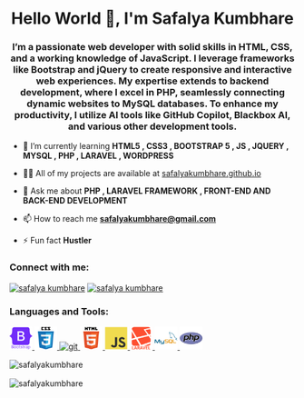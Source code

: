 <h1 align="center">Hello World 👋, I'm Safalya Kumbhare</h1>
<h3 align="center">I’m a passionate web developer with solid skills in HTML, CSS, and a working knowledge of JavaScript. I leverage frameworks like Bootstrap and jQuery to create responsive and interactive web experiences. My expertise extends to backend development, where I excel in PHP, seamlessly connecting dynamic websites to MySQL databases. To enhance my productivity, I utilize AI tools like GitHub Copilot, Blackbox AI, and various other development tools.</h3>

- 🌱 I’m currently learning **HTML5 , CSS3 , BOOTSTRAP 5 , JS , JQUERY , MYSQL , PHP , LARAVEL , WORDPRESS**

- 👨‍💻 All of my projects are available at [safalyakumbhare.github.io](safalyakumbhare.github.io)

- 💬 Ask me about **PHP , LARAVEL FRAMEWORK , FRONT-END AND BACK-END DEVELOPMENT**

- 📫 How to reach me **safalyakumbhare@gmail.com**

- ⚡ Fun fact **Hustler**

<h3 align="left">Connect with me:</h3>
<p align="left">
<a href="https://linkedin.com/in/safalya kumbhare" target="blank"><img align="center" src="https://raw.githubusercontent.com/rahuldkjain/github-profile-readme-generator/master/src/images/icons/Social/linked-in-alt.svg" alt="safalya kumbhare" height="30" width="40" /></a>
<a href="https://www.hackerrank.com/safalya kumbhare" target="blank"><img align="center" src="https://raw.githubusercontent.com/rahuldkjain/github-profile-readme-generator/master/src/images/icons/Social/hackerrank.svg" alt="safalya kumbhare" height="30" width="40" /></a>
</p>

<h3 align="left">Languages and Tools:</h3>
<p align="left"> <a href="https://getbootstrap.com" target="_blank" rel="noreferrer"> <img src="https://raw.githubusercontent.com/devicons/devicon/master/icons/bootstrap/bootstrap-plain-wordmark.svg" alt="bootstrap" width="40" height="40"/> </a> <a href="https://www.w3schools.com/css/" target="_blank" rel="noreferrer"> <img src="https://raw.githubusercontent.com/devicons/devicon/master/icons/css3/css3-original-wordmark.svg" alt="css3" width="40" height="40"/> </a> <a href="https://git-scm.com/" target="_blank" rel="noreferrer"> <img src="https://www.vectorlogo.zone/logos/git-scm/git-scm-icon.svg" alt="git" width="40" height="40"/> </a> <a href="https://www.w3.org/html/" target="_blank" rel="noreferrer"> <img src="https://raw.githubusercontent.com/devicons/devicon/master/icons/html5/html5-original-wordmark.svg" alt="html5" width="40" height="40"/> </a> <a href="https://developer.mozilla.org/en-US/docs/Web/JavaScript" target="_blank" rel="noreferrer"> <img src="https://raw.githubusercontent.com/devicons/devicon/master/icons/javascript/javascript-original.svg" alt="javascript" width="40" height="40"/> </a> <a href="https://laravel.com/" target="_blank" rel="noreferrer"> <img src="https://raw.githubusercontent.com/devicons/devicon/master/icons/laravel/laravel-plain-wordmark.svg" alt="laravel" width="40" height="40"/> </a> <a href="https://www.mysql.com/" target="_blank" rel="noreferrer"> <img src="https://raw.githubusercontent.com/devicons/devicon/master/icons/mysql/mysql-original-wordmark.svg" alt="mysql" width="40" height="40"/> </a> <a href="https://www.php.net" target="_blank" rel="noreferrer"> <img src="https://raw.githubusercontent.com/devicons/devicon/master/icons/php/php-original.svg" alt="php" width="40" height="40"/> </a> </p>

<p><img align="center" src="https://github-readme-stats.vercel.app/api/top-langs?username=safalyakumbhare&show_icons=true&locale=en&layout=compact" alt="safalyakumbhare" /></p>

<p><img align="center" src="https://github-readme-streak-stats.herokuapp.com/?user=safalyakumbhare&" alt="safalyakumbhare" /></p>
